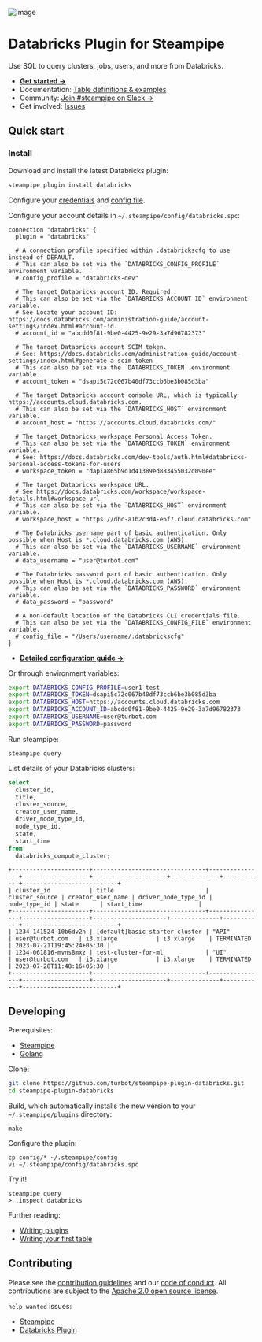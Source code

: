 ![image](https://hub.steampipe.io/images/plugins/turbot/databricks-social-graphic.png)

# Databricks Plugin for Steampipe

Use SQL to query clusters, jobs, users, and more from Databricks.

- **[Get started →](https://hub.steampipe.io/plugins/turbot/databricks)**
- Documentation: [Table definitions & examples](https://hub.steampipe.io/plugins/turbot/databricks/tables)
- Community: [Join #steampipe on Slack →](https://turbot.com/community/join)
- Get involved: [Issues](https://github.com/turbot/steampipe-plugin-databricks/issues)

## Quick start

### Install

Download and install the latest Databricks plugin:

```bash
steampipe plugin install databricks
```

Configure your [credentials](https://hub.steampipe.io/plugins/turbot/databricks#credentials) and [config file](https://hub.steampipe.io/plugins/turbot/databricks#configuration).

Configure your account details in `~/.steampipe/config/databricks.spc`:

```hcl
connection "databricks" {
  plugin = "databricks"

  # A connection profile specified within .databrickscfg to use instead of DEFAULT.
  # This can also be set via the `DATABRICKS_CONFIG_PROFILE` environment variable.
  # config_profile = "databricks-dev"

  # The target Databricks account ID. Required.
  # This can also be set via the `DATABRICKS_ACCOUNT_ID` environment variable.
  # See Locate your account ID: https://docs.databricks.com/administration-guide/account-settings/index.html#account-id.
  # account_id = "abcdd0f81-9be0-4425-9e29-3a7d96782373"

  # The target Databricks account SCIM token.
  # See: https://docs.databricks.com/administration-guide/account-settings/index.html#generate-a-scim-token
  # This can also be set via the `DATABRICKS_TOKEN` environment variable.
  # account_token = "dsapi5c72c067b40df73ccb6be3b085d3ba"

  # The target Databricks account console URL, which is typically https://accounts.cloud.databricks.com.
  # This can also be set via the `DATABRICKS_HOST` environment variable.
  # account_host = "https://accounts.cloud.databricks.com/"

  # The target Databricks workspace Personal Access Token.
  # This can also be set via the `DATABRICKS_TOKEN` environment variable.
  # See: https://docs.databricks.com/dev-tools/auth.html#databricks-personal-access-tokens-for-users
  # workspace_token = "dapia865b9d1d41389ed883455032d090ee"

  # The target Databricks workspace URL.
  # See https://docs.databricks.com/workspace/workspace-details.html#workspace-url
  # This can also be set via the `DATABRICKS_HOST` environment variable.
  # workspace_host = "https://dbc-a1b2c3d4-e6f7.cloud.databricks.com"

  # The Databricks username part of basic authentication. Only possible when Host is *.cloud.databricks.com (AWS).
  # This can also be set via the `DATABRICKS_USERNAME` environment variable.
  # data_username = "user@turbot.com"

  # The Databricks password part of basic authentication. Only possible when Host is *.cloud.databricks.com (AWS).
  # This can also be set via the `DATABRICKS_PASSWORD` environment variable.
  # data_password = "password"

  # A non-default location of the Databricks CLI credentials file.
  # This can also be set via the `DATABRICKS_CONFIG_FILE` environment variable.
  # config_file = "/Users/username/.databrickscfg"
}
```

- **[Detailed configuration guide →](https://hub.steampipe.io/plugins/turbot/databricks#quick-start)**

Or through environment variables:

```sh
export DATABRICKS_CONFIG_PROFILE=user1-test
export DATABRICKS_TOKEN=dsapi5c72c067b40df73ccb6be3b085d3ba
export DATABRICKS_HOST=https://accounts.cloud.databricks.com
export DATABRICKS_ACCOUNT_ID=abcdd0f81-9be0-4425-9e29-3a7d96782373
export DATABRICKS_USERNAME=user@turbot.com
export DATABRICKS_PASSWORD=password
```

Run steampipe:

```shell
steampipe query
```

List details of your Databricks clusters:

```sql
select
  cluster_id,
  title,
  cluster_source,
  creator_user_name,
  driver_node_type_id,
  node_type_id,
  state,
  start_time
from
  databricks_compute_cluster;
```

```
+----------------------+--------------------------------+----------------+-------------------+---------------------+--------------+------------+---------------------------+
| cluster_id           | title                          | cluster_source | creator_user_name | driver_node_type_id | node_type_id | state      | start_time                |
+----------------------+--------------------------------+----------------+-------------------+---------------------+--------------+------------+---------------------------+
| 1234-141524-10b6dv2h | [default]basic-starter-cluster | "API"          | user@turbot.com   | i3.xlarge           | i3.xlarge    | TERMINATED | 2023-07-21T19:45:24+05:30 |
| 1234-061816-mvns8mxz | test-cluster-for-ml            | "UI"           | user@turbot.com   | i3.xlarge           | i3.xlarge    | TERMINATED | 2023-07-28T11:48:16+05:30 |
+----------------------+--------------------------------+----------------+-------------------+---------------------+--------------+------------+---------------------------+
```

## Developing

Prerequisites:

- [Steampipe](https://steampipe.io/downloads)
- [Golang](https://golang.org/doc/install)

Clone:

```sh
git clone https://github.com/turbot/steampipe-plugin-databricks.git
cd steampipe-plugin-databricks
```

Build, which automatically installs the new version to your `~/.steampipe/plugins` directory:

```
make
```

Configure the plugin:

```
cp config/* ~/.steampipe/config
vi ~/.steampipe/config/databricks.spc
```

Try it!

```
steampipe query
> .inspect databricks
```

Further reading:

- [Writing plugins](https://steampipe.io/docs/develop/writing-plugins)
- [Writing your first table](https://steampipe.io/docs/develop/writing-your-first-table)

## Contributing

Please see the [contribution guidelines](https://github.com/turbot/steampipe/blob/main/CONTRIBUTING.md) and our [code of conduct](https://github.com/turbot/steampipe/blob/main/CODE_OF_CONDUCT.md). All contributions are subject to the [Apache 2.0 open source license](https://github.com/turbot/steampipe-plugin-databricks/blob/main/LICENSE).

`help wanted` issues:

- [Steampipe](https://github.com/turbot/steampipe/labels/help%20wanted)
- [Databricks Plugin](https://github.com/turbot/steampipe-plugin-databricks/labels/help%20wanted)
